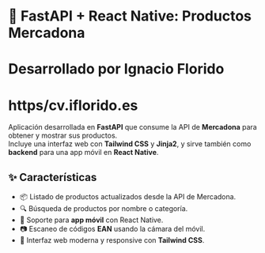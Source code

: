 # 🛒 FastAPI + React Native: Productos Mercadona

# Desarrollado por Ignacio Florido
# https/cv.iflorido.es 

Aplicación desarrollada en **FastAPI** que consume la API de **Mercadona** para obtener y mostrar sus productos.  
Incluye una interfaz web con **Tailwind CSS** y **Jinja2**, y sirve también como **backend** para una app móvil en **React Native**.

## ✨ Características

- 📦 Listado de productos actualizados desde la API de Mercadona.  
- 🔍 Búsqueda de productos por nombre o categoría.  
- 📱 Soporte para **app móvil** con React Native.  
- 📷 Escaneo de códigos **EAN** usando la cámara del móvil.  
- 🎨 Interfaz web moderna y responsive con **Tailwind CSS**.
